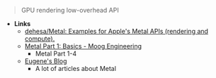 > GPU rendering low-overhead API

- **Links**
	- [dehesa/Metal: Examples for Apple's Metal APIs (rendering and compute).](https://github.com/dehesa/Metal)
	- [Metal Part 1: Basics - Moog Engineering](https://engineering.moogmusic.com/2021/10/20/metal-part-1-basics/)
		- Metal Part 1-4
	- [Eugene's Blog](https://eugenebokhan.io)
		- A lot of articles about Metal 